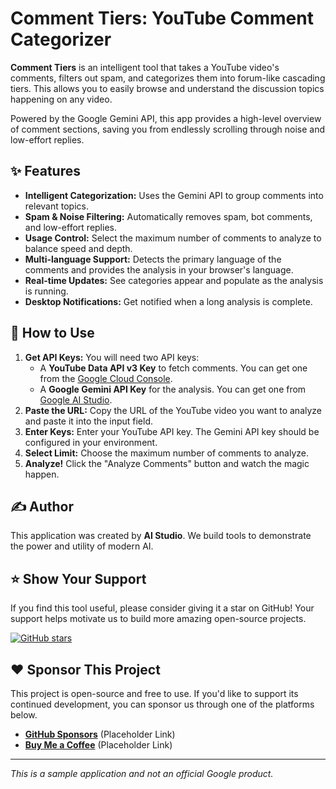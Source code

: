 # Comment Tiers: YouTube Comment Categorizer

**Comment Tiers** is an intelligent tool that takes a YouTube video's comments, filters out spam, and categorizes them into forum-like cascading tiers. This allows you to easily browse and understand the discussion topics happening on any video.

Powered by the Google Gemini API, this app provides a high-level overview of comment sections, saving you from endlessly scrolling through noise and low-effort replies.

## ✨ Features

- **Intelligent Categorization:** Uses the Gemini API to group comments into relevant topics.
- **Spam & Noise Filtering:** Automatically removes spam, bot comments, and low-effort replies.
- **Usage Control:** Select the maximum number of comments to analyze to balance speed and depth.
- **Multi-language Support:** Detects the primary language of the comments and provides the analysis in your browser's language.
- **Real-time Updates:** See categories appear and populate as the analysis is running.
- **Desktop Notifications:** Get notified when a long analysis is complete.

## 🚀 How to Use

1.  **Get API Keys:** You will need two API keys:
    *   A **YouTube Data API v3 Key** to fetch comments. You can get one from the [Google Cloud Console](https://console.cloud.google.com/).
    *   A **Google Gemini API Key** for the analysis. You can get one from [Google AI Studio](https://aistudio.google.com/app/apikey).
2.  **Paste the URL:** Copy the URL of the YouTube video you want to analyze and paste it into the input field.
3.  **Enter Keys:** Enter your YouTube API key. The Gemini API key should be configured in your environment.
4.  **Select Limit:** Choose the maximum number of comments to analyze.
5.  **Analyze!** Click the "Analyze Comments" button and watch the magic happen.

## ✍️ Author

This application was created by **AI Studio**. We build tools to demonstrate the power and utility of modern AI.

## ⭐ Show Your Support

If you find this tool useful, please consider giving it a star on GitHub! Your support helps motivate us to build more amazing open-source projects.

[![GitHub stars](https://img.shields.io/github/stars/google/aistudio-web?style=social)](https://github.com/google/aistudio-web)

## ❤️ Sponsor This Project

This project is open-source and free to use. If you'd like to support its continued development, you can sponsor us through one of the platforms below.

-   [**GitHub Sponsors**](https://github.com/sponsors/google) (Placeholder Link)
-   [**Buy Me a Coffee**](https://www.buymeacoffee.com/placeholder) (Placeholder Link)

---

*This is a sample application and not an official Google product.*
